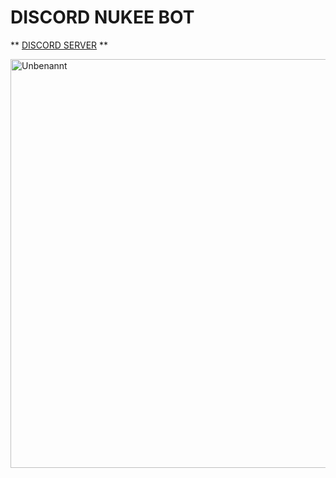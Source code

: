 # DISCORD NUKEE BOT

** [DISCORD SERVER](https://discord.gg/pgC879KAwX) **

<img width="654" alt="Unbenannt" src="https://github.com/QUSENK/Nuke-bot/assets/109237205/3723af95-e8c2-463f-bde2-fd8108952555">
